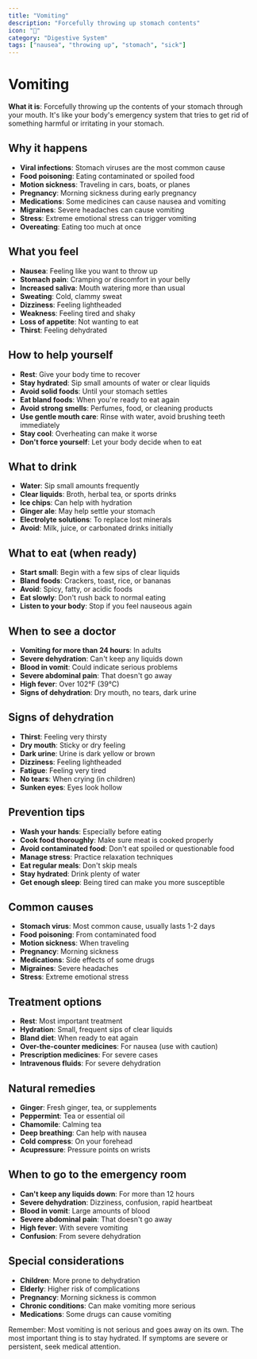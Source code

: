 ```yaml
---
title: "Vomiting"
description: "Forcefully throwing up stomach contents"
icon: "🤮"
category: "Digestive System"
tags: ["nausea", "throwing up", "stomach", "sick"]
---
```


# Vomiting

**What it is**: Forcefully throwing up the contents of your stomach through your mouth. It's like your body's emergency system that tries to get rid of something harmful or irritating in your stomach.

## Why it happens

- **Viral infections**: Stomach viruses are the most common cause
- **Food poisoning**: Eating contaminated or spoiled food
- **Motion sickness**: Traveling in cars, boats, or planes
- **Pregnancy**: Morning sickness during early pregnancy
- **Medications**: Some medicines can cause nausea and vomiting
- **Migraines**: Severe headaches can cause vomiting
- **Stress**: Extreme emotional stress can trigger vomiting
- **Overeating**: Eating too much at once

## What you feel

- **Nausea**: Feeling like you want to throw up
- **Stomach pain**: Cramping or discomfort in your belly
- **Increased saliva**: Mouth watering more than usual
- **Sweating**: Cold, clammy sweat
- **Dizziness**: Feeling lightheaded
- **Weakness**: Feeling tired and shaky
- **Loss of appetite**: Not wanting to eat
- **Thirst**: Feeling dehydrated

## How to help yourself

- **Rest**: Give your body time to recover
- **Stay hydrated**: Sip small amounts of water or clear liquids
- **Avoid solid foods**: Until your stomach settles
- **Eat bland foods**: When you're ready to eat again
- **Avoid strong smells**: Perfumes, food, or cleaning products
- **Use gentle mouth care**: Rinse with water, avoid brushing teeth immediately
- **Stay cool**: Overheating can make it worse
- **Don't force yourself**: Let your body decide when to eat

## What to drink

- **Water**: Sip small amounts frequently
- **Clear liquids**: Broth, herbal tea, or sports drinks
- **Ice chips**: Can help with hydration
- **Ginger ale**: May help settle your stomach
- **Electrolyte solutions**: To replace lost minerals
- **Avoid**: Milk, juice, or carbonated drinks initially

## What to eat (when ready)

- **Start small**: Begin with a few sips of clear liquids
- **Bland foods**: Crackers, toast, rice, or bananas
- **Avoid**: Spicy, fatty, or acidic foods
- **Eat slowly**: Don't rush back to normal eating
- **Listen to your body**: Stop if you feel nauseous again

## When to see a doctor

- **Vomiting for more than 24 hours**: In adults
- **Severe dehydration**: Can't keep any liquids down
- **Blood in vomit**: Could indicate serious problems
- **Severe abdominal pain**: That doesn't go away
- **High fever**: Over 102°F (39°C)
- **Signs of dehydration**: Dry mouth, no tears, dark urine

## Signs of dehydration

- **Thirst**: Feeling very thirsty
- **Dry mouth**: Sticky or dry feeling
- **Dark urine**: Urine is dark yellow or brown
- **Dizziness**: Feeling lightheaded
- **Fatigue**: Feeling very tired
- **No tears**: When crying (in children)
- **Sunken eyes**: Eyes look hollow

## Prevention tips

- **Wash your hands**: Especially before eating
- **Cook food thoroughly**: Make sure meat is cooked properly
- **Avoid contaminated food**: Don't eat spoiled or questionable food
- **Manage stress**: Practice relaxation techniques
- **Eat regular meals**: Don't skip meals
- **Stay hydrated**: Drink plenty of water
- **Get enough sleep**: Being tired can make you more susceptible

## Common causes

- **Stomach virus**: Most common cause, usually lasts 1-2 days
- **Food poisoning**: From contaminated food
- **Motion sickness**: When traveling
- **Pregnancy**: Morning sickness
- **Medications**: Side effects of some drugs
- **Migraines**: Severe headaches
- **Stress**: Extreme emotional stress

## Treatment options

- **Rest**: Most important treatment
- **Hydration**: Small, frequent sips of clear liquids
- **Bland diet**: When ready to eat again
- **Over-the-counter medicines**: For nausea (use with caution)
- **Prescription medicines**: For severe cases
- **Intravenous fluids**: For severe dehydration

## Natural remedies

- **Ginger**: Fresh ginger, tea, or supplements
- **Peppermint**: Tea or essential oil
- **Chamomile**: Calming tea
- **Deep breathing**: Can help with nausea
- **Cold compress**: On your forehead
- **Acupressure**: Pressure points on wrists

## When to go to the emergency room

- **Can't keep any liquids down**: For more than 12 hours
- **Severe dehydration**: Dizziness, confusion, rapid heartbeat
- **Blood in vomit**: Large amounts of blood
- **Severe abdominal pain**: That doesn't go away
- **High fever**: With severe vomiting
- **Confusion**: From severe dehydration

## Special considerations

- **Children**: More prone to dehydration
- **Elderly**: Higher risk of complications
- **Pregnancy**: Morning sickness is common
- **Chronic conditions**: Can make vomiting more serious
- **Medications**: Some drugs can cause vomiting

Remember: Most vomiting is not serious and goes away on its own. The most important thing is to stay hydrated. If symptoms are severe or persistent, seek medical attention.
